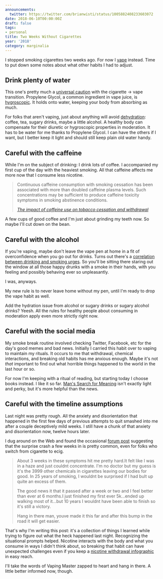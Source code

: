 ```yaml
---
announcements:
  twitter: https://twitter.com/brianwisti/status/1005882408233603072
date: 2018-06-10T00:00:00Z
draft: false
tags:
- personal
title: Two Weeks Without Cigarettes
year: '2018'
category: marginalia
---
```


I stopped smoking cigarettes two weeks ago. For now I [vape][] instead. Time to put down some notes about what
other habits I had to adjust.

[vape]: https://www.merriam-webster.com/dictionary/vape
<!--more-->

## Drink plenty of water

This one's pretty much a [universal caution][] with the cigarette -> vape transition. Propylene Glycol, a
common ingredient in vape juice, is [hygroscopic][]. It holds onto water, keeping your body from absorbing
as much.

For folks that aren't vaping, just about anything will avoid [dehydration][]: coffee, tea, sugary drinks,
maybe a little alcohol. A healthy body can compensate for their diuretic or hygroscopic properties in
moderation. It has to be water for me thanks to Propylene Glycol. I can have the others if I want, but I
better keep it light and should still keep plain old water handy.

[universal caution]: https://spinfuel.com/vaping-dehydration/
[hygroscopic]: https://en.wikipedia.org/wiki/Hygroscopy
[dehydration]: https://www.webmd.com/a-to-z-guides/dehydration-adults#1

## Careful with the caffeine

While I'm on the subject of drinking: I drink lots of coffee. I accompanied my first cup of the day with the
heaviest smoking. All that caffeine affects me more now that I consume less nicotine.

> Continuous caffeine consumption with smoking cessation has been associated with more than doubled caffeine
> plasma levels. Such concentrations may be sufficient to produce caffeine toxicity symptoms in smoking
> abstinence conditions. 
> 
> <cite>[The impact of caffeine use on tobacco cessation and withdrawal][]</cite>

[The impact of caffeine use on tobacco cessation and withdrawal]: https://www.researchgate.net/publication/14186462_The_impact_of_caffeine_use_on_tobacco_cessation_and_withdrawal

A few cups of good coffee and I'm just about grinding my teeth now. So maybe I'll cut down on the bean.

## Careful with the alcohol

If you're vaping, maybe don't leave the vape pen at home in a fit of overconfidence when you go out for
drinks. Turns out there's a [correlation between drinking and smoking urges][]. So you'll be sitting there
staring out the window at all those happy drunks with a smoke in their hands, with you feeling and possibly
behaving ever so unpleasantly.

I was, anyways.

My new rule is to never leave home without my pen, until I'm ready to drop the vape habit
as well.

Add the hydration issue from alcohol or sugary drinks or sugary alcohol drinks? Yeesh. All the rules for
healthy people about consuming in moderation apply even more strictly right now.

[correlation between drinking and smoking urges]: https://www.sciencedaily.com/releases/2013/02/130213100726.htm

## Careful with the social media

My smoke break routine involved checking Twitter, Facebook, etc for the day's good memes and bad
news. Initially I carried this habit over to vaping to maintain my rituals. It occurs to me that withdrawal,
chemical interactions, and breaking old habits has me anxious enough. Maybe it's not *that* important to find
out what horrible things happened to the world in the last hour or so.

For now I'm keeping with a ritual of reading, but starting today I choose books instead. I like it so
far. [Man's Search for Meaning][] isn't exactly light and perky, but it's more helpful than the news.

[Man's Search for Meaning]: https://www.goodreads.com/book/show/17204679-man-s-search-for-meaning

## Careful with the timeline assumptions

Last night was pretty rough. All the anxiety and disorientation that happened in the first few days of
previous attempts to quit smashed into me after a couple deceptively mild weeks. I still have a chunk of that
anxiety and disorientation now, twelve hours later.

I dug around on the Web and found the occasional [forum post][] suggesting that the surprise crash a few weeks
in is pretty common, even for folks who switch from cigarette to ecig. 

> About 3 weeks in these symptoms hit me pretty hard.It felt like I was in a haze and just couldnt
> concentrate. I'm no doctor but my guess is it's the 3999 other chemicals in cigarettes leaving our bodies
> for good. In 25 years of smoking, I wouldnt be surprised if I had bult up quite an excess of them. 
>
> The good news it that it passed after a week or two and I feel better than ever at 6 months.I just finished
> my first ever  5k...ended up walking most of it...but 10 years I wouldnt have been able to finish so it's
> still a victory. 
>
> Hang in there man, youve made it this far and after this bump in the road it will get easier.

[forum post]: https://www.e-cigarette-forum.com/threads/tobacco-withdrawal-symptoms-when-using-e-cig.409890/page-2#post-9355216

That's why I'm writing this post: it's a collection of things I learned while trying to figure out what the
heck happened last night. Recognizing the situational prompts helped. Nicotine interacts with the body and
what you consume in ways I didn't think about, so breaking that habit can have unexpected challenges even if
you keep a [nicotine withdrawal infographic][] in easy reach.

[nicotine withdrawal infographic]: https://vapingdaily.com/quitting-effects/nicotine-withdrawal-symptoms-timeline/

I'll take the words of Vaping Master zapped to heart and hang in there. A little better informed now, though.

